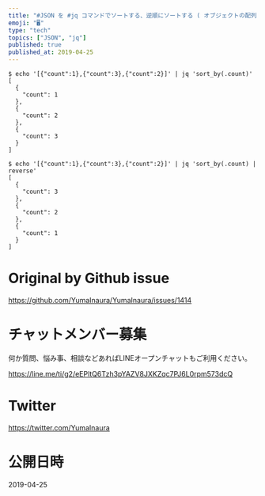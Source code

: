 ```yaml
---
title: "#JSON を #jq コマンドでソートする、逆順にソートする ( オブジェクトの配列 ) ( ASC DESC 的な )"
emoji: "🖥"
type: "tech"
topics: ["JSON", "jq"]
published: true
published_at: 2019-04-25
---
```


```
$ echo '[{"count":1},{"count":3},{"count":2}]' | jq 'sort_by(.count)'
[
  {
    "count": 1
  },
  {
    "count": 2
  },
  {
    "count": 3
  }
]
```


```
$ echo '[{"count":1},{"count":3},{"count":2}]' | jq 'sort_by(.count) | reverse'
[
  {
    "count": 3
  },
  {
    "count": 2
  },
  {
    "count": 1
  }
]
```

# Original by Github issue

https://github.com/YumaInaura/YumaInaura/issues/1414








<!-- Update From Qiita API -->

# チャットメンバー募集


何か質問、悩み事、相談などあればLINEオープンチャットもご利用ください。

https://line.me/ti/g2/eEPltQ6Tzh3pYAZV8JXKZqc7PJ6L0rpm573dcQ





# Twitter


https://twitter.com/YumaInaura


<!-- Update From Qiita API -->



# 公開日時

2019-04-25

